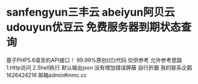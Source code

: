 # sanfengyun三丰云 abeiyun阿贝云 udouyun优豆云 免费服务器到期状态查询
基于PHP5.6语言的API接口！
99.99%原创(烂)代码 
仅供参考 允许参考思路
1.Http访问 
2.Shell执行
默认输出json 没有增加错误屏蔽
自行折磨 
我的联系企鹅1626424216 
邮箱admin#inmc.cc
